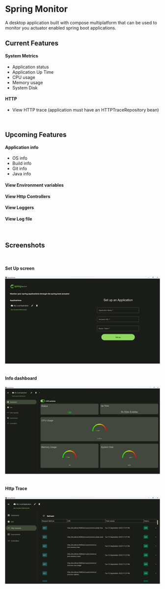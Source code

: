 # Spring Monitor

A desktop application built with compose multiplatform that can be used to monitor you actuator enabled spring boot
applications.

## Current Features

#### System Metrics

<ul>
    <li>Application status </li>
    <li>Application Up Time</li>
    <li>CPU usage</li>
    <li>Memory usage</li>
    <li>System Disk</li>
</ul>

#### HTTP

<ul>
    <li>View HTTP trace (application must have an HTTPTraceRepository bean)</li>
</ul>
<br>

## Upcoming Features

#### Application info

<ul>
    <li>OS info</li>
    <li>Build info</li>
    <li>Git info</li>
    <li>Java info</li>
</ul>

#### View Environment variables

#### View Http Controllers

#### View Loggers

#### View Log file

<br>

## Screenshots

<br>

#### Set Up screen

<img src="screenshots/set-up-screen.png" alt="Set up application screen">
<br>
<br>

#### Info dashboard

<img src="screenshots/dashboard-screen.png" alt="Set up application screen">
<br>
<br>

#### Http Trace

<img src="screenshots/http-trace-screen.png" alt="Set up application screen">
<br>
<br>

